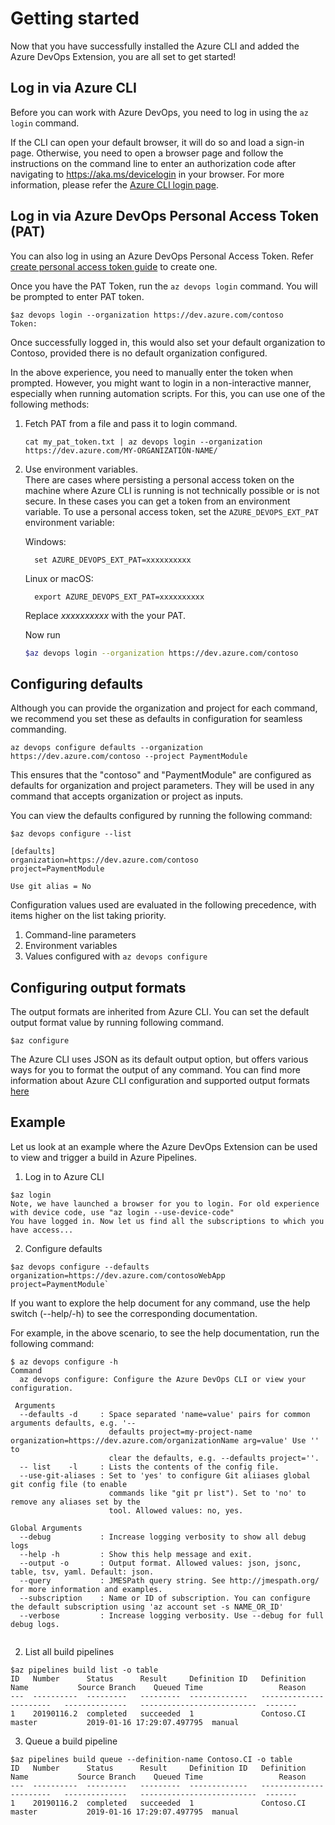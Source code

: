# Getting started
Now that you have successfully installed the Azure CLI and added the Azure DevOps Extension, you are all set to get started!

## Log in via Azure CLI
Before you can work with Azure DevOps, you need to log in using the `az login` command. 

If the CLI can open your default browser, it will do so and load a sign-in page.
Otherwise, you need to open a browser page and follow the instructions on the command line to enter an authorization code after navigating to https://aka.ms/devicelogin in your browser. For more information, please refer the [Azure CLI login page](https://docs.microsoft.com/en-us/cli/azure/authenticate-azure-cli?view=azure-cli-latest).

## Log in via Azure DevOps Personal Access Token (PAT)
You can also log in using an Azure DevOps Personal Access Token. Refer [create personal access token guide](https://docs.microsoft.com/en-us/azure/devops/organizations/accounts/use-personal-access-tokens-to-authenticate?view=vsts#create-personal-access-tokens-to-authenticate-access) to create one. 

Once you have the PAT Token, run the `az devops login` command. You will be prompted to enter PAT token.
```
$az devops login --organization https://dev.azure.com/contoso
Token:
```
Once successfully logged in, this would also set your default organization to Contoso, provided there is no default organization configured. 

In the above experience, you need to manually enter the token when prompted. However, you might want to login in a non-interactive manner, especially when running automation scripts. For this, you can use one of the following methods:

1. Fetch PAT from a file and pass it to login command.
    ```
    cat my_pat_token.txt | az devops login --organization https://dev.azure.com/MY-ORGANIZATION-NAME/
    ```
2. Use environment variables.  
There are cases where persisting a personal access token on the machine where Azure CLI is running is not technically possible or is not secure. In these cases you can get a token from an environment variable.
To use a personal access token, set the `AZURE_DEVOPS_EXT_PAT` environment variable:

    Windows:
    ```
      set AZURE_DEVOPS_EXT_PAT=xxxxxxxxxx
    ```
    Linux or macOS:
    ```
      export AZURE_DEVOPS_EXT_PAT=xxxxxxxxxx
    ```
    Replace *xxxxxxxxxx* with the your PAT.

    Now run
    ```bash
    $az devops login --organization https://dev.azure.com/contoso
    ```
    
## Configuring defaults
Although you can provide the organization and project for each command, we recommend you set these as defaults in configuration for seamless commanding. 

`az devops configure defaults --organization https://dev.azure.com/contoso --project PaymentModule`

This ensures that the "contoso" and "PaymentModule" are configured as defaults for organization and project parameters. They will be used in any command that accepts organization or project as inputs.

You can view the defaults configured by running the following command:
```
$az devops configure --list

[defaults]
organization=https://dev.azure.com/contoso
project=PaymentModule

Use git alias = No
```
Configuration values used are evaluated in the following precedence, with items higher on the list taking priority.
1. Command-line parameters
2. Environment variables
3. Values configured with `az devops configure`

## Configuring output formats

The output formats are inherited from Azure CLI. You can set the default output format value by running following command.
```
$az configure
```

The Azure CLI uses JSON as its default output option, but offers various ways for you to format the output of any command.  You can find more information about Azure CLI configuration and supported output formats [here](https://docs.microsoft.com/en-us/cli/azure/format-output-azure-cli?view=azure-cli-latest)


## Example

Let us look at an example where the Azure DevOps Extension can be used to view and trigger a build in Azure Pipelines.

1. Log in to Azure CLI
```
$az login
Note, we have launched a browser for you to login. For old experience with device code, use "az login --use-device-code"
You have logged in. Now let us find all the subscriptions to which you have access...
```
2. Configure defaults
```
$az devops configure --defaults organization=https://dev.azure.com/contosoWebApp project=PaymentModule`
```
If you want to explore the help document for any command, use the help switch (--help/-h) to see the corresponding documentation.

For example, in the above scenario, to see the help documentation, run the following command:
```
$ az devops configure -h
Command
  az devops configure: Configure the Azure DevOps CLI or view your configuration.
  
 Arguments
  --defaults -d     : Space separated 'name=value' pairs for common arguments defaults, e.g. '--
                      defaults project=my-project-name organization=https://dev.azure.com/organizationName arg=value' Use '' to 
                      clear the defaults, e.g. --defaults project=''.
  -- list    -l     : Lists the contents of the config file.
  --use-git-aliases : Set to 'yes' to configure Git aliiases global git config file (to enable 
                      commands like "git pr list"). Set to 'no' to remove any aliases set by the
                      tool. Allowed values: no, yes.

Global Arguments
  --debug           : Increase logging verbosity to show all debug logs
  --help -h         : Show this help message and exit.
  --output -o       : Output format. Allowed values: json, jsonc, table, tsv, yaml. Default: json.
  --query           : JMESPath query string. See http://jmespath.org/ for more information and examples.
  --subscription    : Name or ID of subscription. You can configure the default subscription using 'az account set -s NAME_OR_ID'
  --verbose         : Increase logging verbosity. Use --debug for full debug logs.
 
```

2. List all build pipelines
```
$az pipelines build list -o table
ID   Number      Status      Result     Definition ID   Definition Name           Source Branch    Queued Time                 Reason  
---  ----------  ---------   ---------  -------------   -----------------------   --------------   --------------------------  -------
1    20190116.2  completed   succeeded  1               Contoso.CI                master           2019-01-16 17:29:07.497795  manual
```
3. Queue a build pipeline
```
$az pipelines build queue --definition-name Contoso.CI -o table
ID   Number      Status      Result     Definition ID   Definition Name           Source Branch    Queued Time                 Reason  
---  ----------  ---------   ---------  -------------   -----------------------   --------------   --------------------------  -------
1    20190116.2  completed   succeeded  1               Contoso.CI                master           2019-01-16 17:29:07.497795  manual
```

